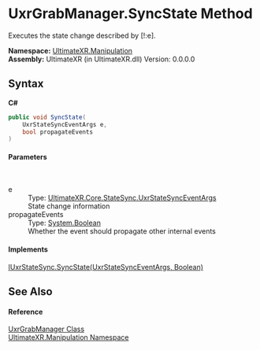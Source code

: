 # UxrGrabManager.SyncState Method 
 

Executes the state change described by [!:e].

**Namespace:**&nbsp;<a href="N_UltimateXR_Manipulation">UltimateXR.Manipulation</a><br />**Assembly:**&nbsp;UltimateXR (in UltimateXR.dll) Version: 0.0.0.0

## Syntax

**C#**<br />
``` C#
public void SyncState(
	UxrStateSyncEventArgs e,
	bool propagateEvents
)
```


#### Parameters
&nbsp;<dl><dt>e</dt><dd>Type: <a href="T_UltimateXR_Core_StateSync_UxrStateSyncEventArgs">UltimateXR.Core.StateSync.UxrStateSyncEventArgs</a><br />State change information</dd><dt>propagateEvents</dt><dd>Type: <a href="https://docs.microsoft.com/dotnet/api/system.boolean" target="_blank" rel="noopener noreferrer">System.Boolean</a><br />Whether the event should propagate other internal events</dd></dl>

#### Implements
<a href="M_UltimateXR_Core_StateSync_IUxrStateSync_SyncState">IUxrStateSync.SyncState(UxrStateSyncEventArgs, Boolean)</a><br />

## See Also


#### Reference
<a href="T_UltimateXR_Manipulation_UxrGrabManager">UxrGrabManager Class</a><br /><a href="N_UltimateXR_Manipulation">UltimateXR.Manipulation Namespace</a><br />
